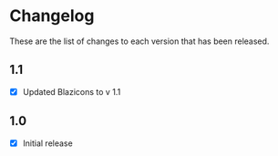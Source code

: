 # Changelog
These are the list of changes to each version that has been released.

## 1.1
- [x] Updated Blazicons to v 1.1

## 1.0
- [x] Initial release